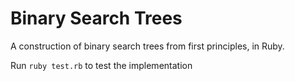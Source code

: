 # Binary Search Trees

A construction of binary search trees from first principles, in Ruby.

Run `ruby test.rb` to test the implementation